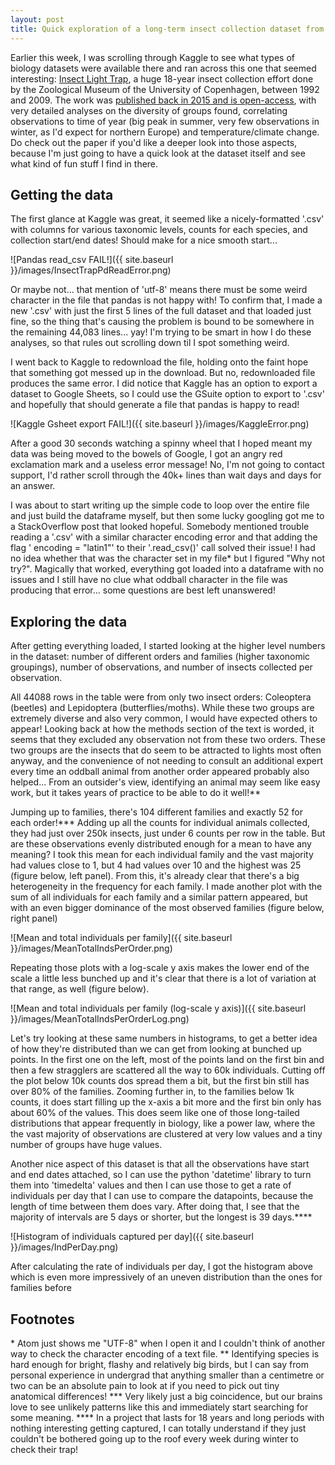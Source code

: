 ```yaml
---
layout: post
title: Quick exploration of a long-term insect collection dataset from Copenhagen
---
```


Earlier this week, I was scrolling through Kaggle to see what types of biology datasets were available there and ran across this one that seemed interesting: [Insect Light Trap](https://www.kaggle.com/University-of-Copenhagen/insect-light-trap), a huge 18-year insect collection effort done by the Zoological Museum of the University of Copenhagen, between 1992 and 2009. The work was [published back in 2015 and is open-access](https://besjournals.onlinelibrary.wiley.com/doi/full/10.1111/1365-2656.12452), with very detailed analyses on the diversity of groups found, correlating observations to time of year (big peak in summer, very few observations in winter, as I'd expect for northern Europe) and temperature/climate change. Do check out the paper if you'd like a deeper look into those aspects, because I'm just going to have a quick look at the dataset itself and see what kind of fun stuff I find in there.

## Getting the data

The first glance at Kaggle was great, it seemed like a nicely-formatted '.csv' with columns for various taxonomic levels, counts for each species, and collection start/end dates! Should make for a nice smooth start...

![Pandas read_csv FAIL!]({{ site.baseurl }}/images/InsectTrapPdReadError.png)

Or maybe not... that mention of 'utf-8' means there must be some weird character in the file that pandas is not happy with! To confirm that, I made a new '.csv' with just the first 5 lines of the full dataset and that loaded just fine, so the thing that's causing the problem is bound to be somewhere in the remaining 44,083 lines... yay! I'm trying to be smart in how I do these analyses, so that rules out scrolling down til I spot something weird.

I went back to Kaggle to redownload the file, holding onto the faint hope that something got messed up in the download. But no, redownloaded file produces the same error. I did notice that Kaggle has an option to export a dataset to Google Sheets, so I could use the GSuite option to export to '.csv' and hopefully that should generate a file that pandas is happy to read!

![Kaggle Gsheet export FAIL!]({{ site.baseurl }}/images/KaggleError.png)

After a good 30 seconds watching a spinny wheel that I hoped meant my data was being moved to the bowels of Google, I got an angry red exclamation mark and a useless error message! No, I'm not going to contact support, I'd rather scroll through the 40k+ lines than wait days and days for an answer.

I was about to start writing up the simple code to loop over the entire file and just build the dataframe myself, but then some lucky googling got me to a StackOverflow post that looked hopeful. Somebody mentioned trouble reading a '.csv' with a similar character encoding error and that adding the flag ' encoding = "latin1"' to their '.read_csv()' call solved their issue! I had no idea whether that was the character set in my file\* but I figured "Why not try?". Magically that worked, everything got loaded into a dataframe with no issues and I still have no clue what oddball character in the file was producing that error... some questions are best left unanswered!

## Exploring the data

After getting everything loaded, I started looking at the higher level numbers in the dataset: number of different orders and families (higher taxonomic groupings), number of observations, and number of insects collected per observation.

All 44088 rows in the table were from only two insect orders: Coleoptera (beetles) and Lepidoptera (butterflies/moths). While these two groups are extremely diverse and also very common, I would have expected others to appear! Looking back at how the methods section of the text is worded, it seems that they excluded any observation not from these two orders. These two groups are the insects that do seem to be attracted to lights most often anyway, and the convenience of not needing to consult an additional expert every time an oddball animal from another order appeared probably also helped... From an outsider's view, identifying an animal may seem like easy work, but it takes years of practice to be able to do it well!\*\*

Jumping up to families, there's 104 different families and exactly 52 for each order!\*\*\* Adding up all the counts for individual animals collected, they had just over 250k insects, just under 6 counts per row in the table. But are these observations evenly distributed enough for a mean to have any meaning? I took this mean for each individual family and the vast majority had values close to 1, but 4 had values over 10 and the highest was 25 (figure below, left panel). From this, it's already clear that there's a big heterogeneity in the frequency for each family. I made another plot with the sum of all individuals for each family and a similar pattern appeared, but with an even bigger dominance of the most observed families (figure below, right panel)

![Mean and total individuals per family]({{ site.baseurl }}/images/MeanTotalIndsPerOrder.png)

Repeating those plots with a log-scale y axis makes the lower end of the scale a little less bunched up and it's clear that there is a lot of variation at that range, as well (figure below).

![Mean and total individuals per family (log-scale y axis)]({{ site.baseurl }}/images/MeanTotalIndsPerOrderLog.png)

Let's try looking at these same numbers in histograms, to get a better idea of how they're distributed than we can get from looking at bunched up points. In the first one on the left, most of the points land on the first bin and then a few stragglers are scattered all the way to 60k individuals. Cutting off the plot below 10k counts dos spread them a bit, but the first bin still has over 80% of the families. Zooming further in, to the families below 1k counts, it does start filling up the x-axis a bit more and the first bin only has about 60% of the values. This does seem like one of those long-tailed distributions that appear frequently in biology, like a power law, where the the vast majority of observations are clustered at very low values and a tiny number of groups have huge values.

Another nice aspect of this dataset is that all the observations have start and end dates attached, so I can use the python 'datetime' library to turn them into 'timedelta' values and then I can use those to get a rate of individuals per day that I can use to compare the datapoints, because the length of time between them does vary. After doing that, I see that the majority of intervals are 5 days or shorter, but the longest is 39 days.\*\*\*\*

![Histogram of individuals captured per day]({{ site.baseurl }}/images/IndPerDay.png)

After calculating the rate of individuals per day, I got the histogram above which is even more impressively of an uneven distribution than the ones for families before


## Footnotes
\* Atom just shows me "UTF-8" when I open it and I couldn't think of another way to check the character encoding of a text file.
\*\* Identifying species is hard enough for bright, flashy and relatively big birds, but I can say from personal experience in undergrad that anything smaller than a centimetre or two can be an absolute pain to look at if you need to pick out tiny anatomical differences!
\*\*\* Very likely just a big coincidence, but our brains love to see unlikely patterns like this and immediately start searching for some meaning.
\*\*\*\* In a project that lasts for 18 years and long periods with nothing interesting getting captured, I can totally understand if they just couldn't be bothered going up to the roof every week during winter to check their trap!
